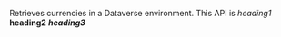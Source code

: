 Retrieves currencies in a Dataverse environment. This API is
*heading1*
**heading2**
***heading3***
